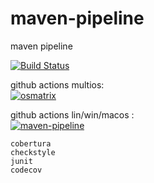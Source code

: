 # maven-pipeline
maven pipeline

[![Build Status](https://travis-ci.com/githubfoam/maven-pipeline.svg?branch=main)](https://travis-ci.com/githubfoam/maven-pipeline)  

github actions multios:  
[![osmatrix](https://github.com/githubfoam/minikube-linkerd-travis/workflows/osmatrix/badge.svg)](https://github.com/githubfoam/minikube-linkerd-travis/actions?query=workflow%3A%22osmatrix%22+branch%3Adev)   

github actions lin/win/macos :  
[![maven-pipeline](https://github.com/githubfoam/gradle-pipeline/workflows/maven-pipeline/badge.svg)](https://github.com/githubfoam/maven-pipeline/actions?query=workflow%3A%22maven-pipeline%22+branch%3Agithubactions)  

~~~~
cobertura
checkstyle
junit
codecov

~~~~